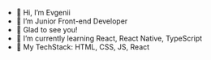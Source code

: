 - 👋 Hi, I’m Evgenii
- 👀 I’m Junior Front-end Developer
- 💞️ Glad to see you!
- 🌱 I’m currently learning React, React Native, TypeScript
- 🔧 My TechStack: HTML, CSS, JS, React


<!---
Evgkl98/Evgkl98 is a ✨ special ✨ repository because its `README.md` (this file) appears on your GitHub profile.
You can click the Preview link to take a look at your changes.
--->
